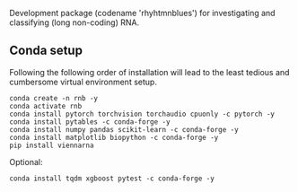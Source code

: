 Development package (codename 'rhyhtmnblues') for investigating and classifying
(long non-coding) RNA.

## Conda setup
Following the following order of installation will lead to the least tedious 
and cumbersome virtual environment setup.

    conda create -n rnb -y
    conda activate rnb
    conda install pytorch torchvision torchaudio cpuonly -c pytorch -y
    conda install pytables -c conda-forge -y
    conda install numpy pandas scikit-learn -c conda-forge -y
    conda install matplotlib biopython -c conda-forge -y
    pip install viennarna

Optional:
    
    conda install tqdm xgboost pytest -c conda-forge -y